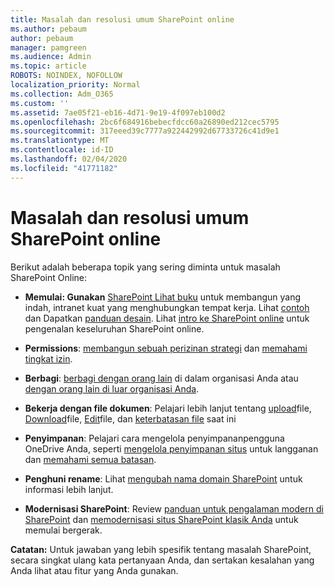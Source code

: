 ```yaml
---
title: Masalah dan resolusi umum SharePoint online
ms.author: pebaum
author: pebaum
manager: pamgreen
ms.audience: Admin
ms.topic: article
ROBOTS: NOINDEX, NOFOLLOW
localization_priority: Normal
ms.collection: Adm_O365
ms.custom: ''
ms.assetid: 7ae05f21-eb16-4d71-9e19-4f097eb100d2
ms.openlocfilehash: 2bc6f684916bebecfdcc60a26890ed212cec5795
ms.sourcegitcommit: 317eeed39c7777a922442992d67733726c41d9e1
ms.translationtype: MT
ms.contentlocale: id-ID
ms.lasthandoff: 02/04/2020
ms.locfileid: "41771182"
---
```

# <a name="sharepoint-online-common-issues-and-resolutions"></a>Masalah dan resolusi umum SharePoint online

Berikut adalah beberapa topik yang sering diminta untuk masalah SharePoint Online:

- **Memulai: Gunakan** [SharePoint Lihat buku](https://lookbook.microsoft.com/assets/SharePoint_lookbook_2019.pdf) untuk membangun yang indah, intranet kuat yang menghubungkan tempat kerja. Lihat [contoh](https://lookbook.microsoft.com/) dan Dapatkan [panduan desain](https://spdesign.azurewebsites.net/). Lihat [intro ke SharePoint online](https://docs.microsoft.com/sharepoint/introduction) untuk pengenalan keseluruhan SharePoint online.

- **Permissions**: [membangun sebuah perizinan strategi](https://docs.microsoft.com/sharepoint/default-sharepoint-groups) dan [memahami tingkat izin](https://docs.microsoft.com/sharepoint/understanding-permission-levels).

- **Berbagi**: [berbagi dengan orang lain](https://docs.microsoft.com/sharepoint/default-sharepoint-groups) di dalam organisasi Anda atau [dengan orang lain di luar organisasi Anda](https://docs.microsoft.com/sharepoint/external-sharing-overview).

- **Bekerja dengan file dokumen**: Pelajari lebih lanjut tentang [upload](https://support.office.com/article/Upload-a-folder-or-files-to-a-document-library-eb18fcba-c953-4d45-8d90-8da66edeacdb)file, [Download](https://support.office.com/article/Download-files-and-folders-from-OneDrive-or-SharePoint-5c7397b7-19c7-4893-84fe-d02e8fa5df05)file, [Edit](https://support.office.com/article/Edit-a-document-in-a-document-library-02d8497f-1c13-4114-949a-b8466f639b07)file, dan [keterbatasan file](https://support.office.com/article/invalid-file-names-and-file-types-in-onedrive-onedrive-for-business-and-sharepoint-64883a5d-228e-48f5-b3d2-eb39e07630fa) saat ini

- **Penyimpanan**: Pelajari cara mengelola penyimpanan</a>pengguna OneDrive Anda, seperti [mengelola penyimpanan situs](https://docs.microsoft.com/sharepoint/manage-site-collection-storage-limits) untuk langganan dan [memahami semua batasan](https://docs.microsoft.com/office365/servicedescriptions/sharepoint-online-service-description/sharepoint-online-limits).

- **Penghuni rename**: Lihat [mengubah nama domain SharePoint](https://docs.microsoft.com/sharepoint/change-your-sharepoint-domain-name) untuk informasi lebih lanjut.

- **Modernisasi SharePoint**: Review [panduan untuk pengalaman modern di SharePoint](https://docs.microsoft.com/sharepoint/guide-to-sharepoint-modern-experience) dan [memodernisasi situs SharePoint klasik Anda](https://docs.microsoft.com/sharepoint/dev/transform/modernize-classic-sites) untuk memulai bergerak.

**Catatan:** Untuk jawaban yang lebih spesifik tentang masalah SharePoint, secara singkat ulang kata pertanyaan Anda, dan sertakan kesalahan yang Anda lihat atau fitur yang Anda gunakan.
